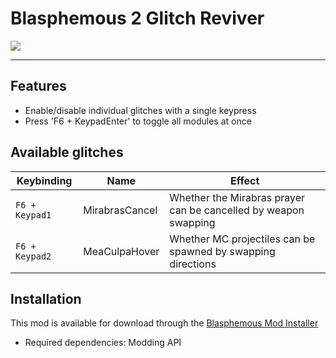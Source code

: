 # Blasphemous 2 Glitch Reviver

<img src="https://img.shields.io/github/downloads/BrandenEK/BlasII.GlitchReviver/total?color=872124&style=for-the-badge">

---

## Features
- Enable/disable individual glitches with a single keypress
- Press 'F6 + KeypadEnter' to toggle all modules at once

## Available glitches
| Keybinding | Name | Effect |
| ---------- | ---- | ------ |
| ```F6 + Keypad1``` | MirabrasCancel | Whether the Mirabras prayer can be cancelled by weapon swapping |
| ```F6 + Keypad2``` | MeaCulpaHover | Whether MC projectiles can be spawned by swapping directions |

## Installation
This mod is available for download through the [Blasphemous Mod Installer](https://github.com/BrandenEK/Blasphemous.Modding.Installer)
- Required dependencies: Modding API
